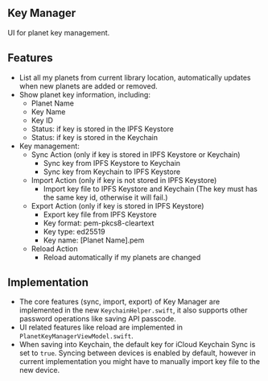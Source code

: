 ## Key Manager
UI for planet key management.

## Features
- List all my planets from current library location, automatically updates when new planets are added or removed.
- Show planet key information, including:
  - Planet Name
  - Key Name
  - Key ID
  - Status: if key is stored in the IPFS Keystore
  - Status: if key is stored in the Keychain
- Key management:
  - Sync Action (only if key is stored in IPFS Keystore or Keychain)
    - Sync key from IPFS Keystore to Keychain
    - Sync key from Keychain to IPFS Keystore
  - Import Action (only if key is not stored in IPFS Keystore)
    - Import key file to IPFS Keystore and Keychain (The key must has the same key id, otherwise it will fail.)
  - Export Action (only if key is stored in IPFS Keystore)
    - Export key file from IPFS Keystore
    - Key format: pem-pkcs8-cleartext
    - Key type: ed25519
    - Key name: [Planet Name].pem
  - Reload Action
    - Reload automatically if my planets are changed

## Implementation
- The core features (sync, import, export) of Key Manager are implemented in the new ```KeychainHelper.swift```, it also supports other password operations like saving API passcode.
- UI related features like reload are implemented in ```PlanetKeyManagerViewModel.swift```.
- When saving into Keychain, the default key for iCloud Keychain Sync is set to ```true```. Syncing between devices is enabled by default, however in current implementation you might have to manually import key file to the new device.
